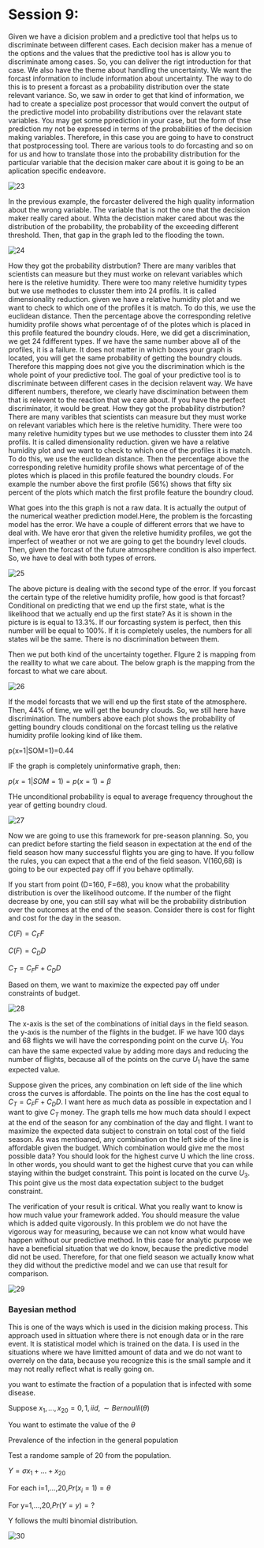 # Session 9:

Given we have a dicision problem and a predictive tool that helps us to discriminate between different cases. Each decision maker has a menue of the options and the values that the predictive tool has is allow you to discriminate among cases. So, you can deliver the rigt introduction for that case. We also have the theme about handling the uncertainty. We want the forcast information to include information about uncertainty. The way to do this is to present a forcast as a probability distribution over the state relevant variance. So, we saw in order to get that kind of information, we had to create a specialize post processor that would convert the output of the predictive model into probability distributions over the relavant state variables. You may get some pprediction in your case, but the form of thse prediction my not be expressed in terms of the probabilities of the decision making variables. Therefore, in this case you are going to have to construct that postprocessing tool. There are various tools to do forcasting and so on for us and how to translate those into the probability distribution for the particular variable that the decision maker care about it is going to be an aplication specific endeavore.  

![23](Picturs/pic_23.png)

 In the previous example, the forcaster delivered the high quality information about the wrong variable. The variable that is not the one that the decision maker really cared about. Whta the decistion maker cared about was the distribution of the probability, the probability of the exceeding different threshold. Then, that gap in the graph led to the flooding the town.

![24](Picturs/Pic_24.PNG)

How they got the probability distrbution? There are many varibles that scientists can measure but they must worke on relevant variables which here is the reletive humidity. There were too many reletive humidity types but we use methodes to clusster them into 24 profils. It is called dimensionality reduction. given we have a relative humidity plot and we want to check to which one of the profiles it is match. To do this, we use the euclidean distance. Then the percentage above the corresponding reletive humidity profile shows what percentage of of the plotes which is placed in this profile featured the boundry clouds. Here, we did get a discrimination, we get 24 fdifferent types. If we have the same number above all of the profiles, it is a failure. It does not matter in which boxes your graph is located, you will get the same probability of getting the boundry clouds. Therefore this mapping does not give you the discrimination which is the whole point of your predictive tool. The goal of your predictive tool is to discriminate between different cases in the decision relavent way.  We have different numbers, therefore, we clearly have discimination between them that is relevent to the reaction that we care about. If you have the perfect discriminator, it would be great.
How they got the probability distrbution? There are many varibles that scientists can measure but they must worke on relevant variables which here is the reletive humidity. There were too many reletive humidity types but we use methodes to clusster them into 24 profils. It is called dimensionality reduction. given we have a relative humidity plot and we want to check to which one of the profiles it is match. To do this, we use the euclidean distance. Then the percentage above the corresponding reletive humidity profile shows what percentage of of the plotes which is placed in this profile featured the boundry clouds. For example the number above the first profile (56%) shows that fifty six percent of the plots which match the first profile feature the boundry cloud.

What goes into the this graph is not a raw data. It is actually the output of the numerical weather prediction model.Here, the problem is the forcasting model has the error. We have a couple of different errors that we have to deal with. We have eror that given the reletive humidity profiles, we got the imperfect of weather or not we are going to get the boundry level clouds. Then, given the forcast of the future atmosphere condition is also imperfect. So, we have to deal with both types of errors. 

![25](Picturs/Pic_25.PNG)

The above picture is dealing with the second type of the error. If you forcast the certain type of the reletive humidity profile, how good is that forcast? Conditional on predicting that we end up the first state, what is the likelihood that we actually end up the first state? As it is shown in the picture is is equal to 13.3%. If our forcasting system is perfect, then this number will be equal to 100%. If it is completely useles, the numbers for all states wil be the same. There is no discrimination between them. 

Then we put both kind of the uncertainty together. FIgure 2 is mapping from the reallity to what we care about. The below graph is the mapping from the forcast to what we care about.

![26](Picturs/pic_26.PNG)

If the model forcasts that we will end up the first state of the atmosphere. Then, 44% of time, we will get the boundry clouds. So, we still here have discrimination. The numbers above each plot shows the probability of getting boundry clouds conditional on the forcast telling us the relative humidity profile looking kind of like them. 

p(x=1|SOM=1)=0.44

IF the graph is completely uninformative graph, then:

$p(x=1|SOM=1)=p(x=1)=\beta$

THe unconditional probability is equal to average frequency throughout the year of getting boundry cloud.

![27](Picturs/pic_27.png)

Now we are going to use this framework for pre-season planning. So, you can predict before starting the field season in expectation at the end of the field season how many successful flights you are ging to have. If you follow the rules, you can expect that a the end of the field season. V(160,68) is going to be our expected pay off if you behave optimally. 

If you start from point (D=160, F=68), you know what the probability distribution is over the likelihood outcome. If the number of the flight decrease by one, you can still say what will be the probability distribution over the outcomes at the end of the season. Consider there is cost for flight and cost for the day in the season. 

$C(F)=C_{F}F$

$C(F)=C_{D}D$

$C_{T}=C_{F}F+C_{D}D$

Based on them, we want to maximize the expected pay off under constraints of budget.

![28](Picturs/pic_28.png)


The x-axis is the set of the combinations of initial days in the field season.  the y-axis is the number of the flights in the budget.  IF we have 100 days and 68 flights we will have the corresponding point on the curve $U_{1}$. You can have the same expected value by adding more days and reducing the number of flights, because all of the points on the curve $U_{1}$ have the same expected value. 

Suppose given the prices, any combination on left side of the line which cross the curves is affordable. The points on the line has the cost equal to $C_{T}=C_{F}F+C_{D}D$. I want here as much data as possible in expectation and I want to give $C_{T}$ money. The graph tells me how much data should I expect at the end of the season for any combination of the day and flight. I want to maximize the expected data subject to constrain on total cost of the field season. As was mentioaned, any combination on the left side of the line is affordable given the budget. Which combination would give me the most possible data? You should look for the highest curve  U which the line cross. In other words, you should want to get the highest curve that you can while staying within the budget constraint. This point is located on the curve $U_{3}$. This point give us the most data expectation subject to the budget constraint.

The verification of your result is critical. What you really want to know is how much value your framework added. You should measure the value which is added quite vigorously. In this problem we do not have the vigorous way for measuring, because we can not know what would have happen without our predictive method. In this case for analytic purpose we have a beneficial situation that we do know, because the predictive model did not be used. Therefore, for that one field season we actually know what they did without the predictive model and we can use that result for comparison. 

![29](Picturs/pic_29.png)

### Bayesian method

This is one of the ways which is used in the dicision making process. This approach used in sittuation where there is not enough data or in the rare event. It is statistical model which is trained on the data. I is used in the situations where we have limitted amount of data and we do not want to overrely on the data, because you recognize this is the small sample and it may not really reflect what is really going on. 

you want to estimate the fraction of a population that is infected with some disease.

Suppose $x_{1}, ... , x_{20}=0,1,iid, \sim Bernoulli (\theta)$

You want to estimate the value of the $\theta$

Prevalence of the infection in the general population

Test a randome sample of $20$ from the population. 

$Y= \sigma x_{1}+ ... +x_{20}$ 

For each i=1,...,20,$Pr(x_{i}=1)=\theta$

For y=1,...,20,$Pr(Y=y)=?$

Y follows the  multi binomial distribution. 

![30](Picturs/pic_30.png)


